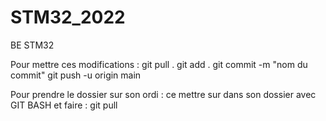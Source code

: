 # STM32_2022
BE STM32

Pour mettre ces modifications :
git pull . 
git add . 
git commit -m "nom du commit"
git push -u origin main 

Pour prendre le dossier sur son ordi :
ce mettre sur dans son dossier avec GIT BASH
et faire : git pull

